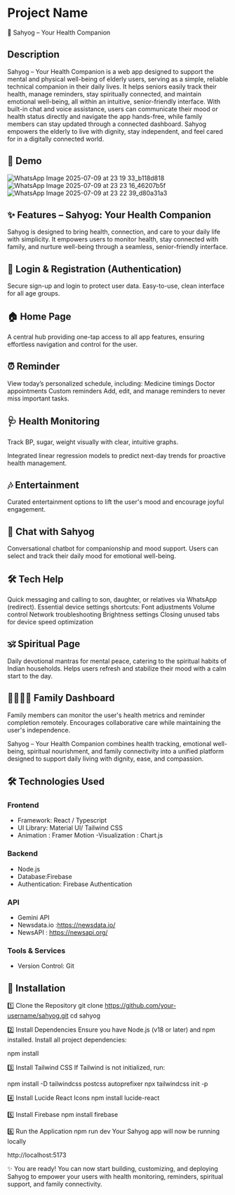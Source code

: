 # Project Name
🌿 Sahyog – Your Health Companion
## Description
Sahyog – Your Health Companion is a web app designed to support the mental and physical well-being of elderly users, serving as a simple, reliable technical companion in their daily lives. It helps seniors easily track their health, manage reminders, stay spiritually connected, and maintain emotional well-being, all within an intuitive, senior-friendly interface. With built-in chat and voice assistance, users can communicate their mood or health status directly and navigate the app hands-free, while family members can stay updated through a connected dashboard. Sahyog empowers the elderly to live with dignity, stay independent, and feel cared for in a digitally connected world.

## 🚀 Demo

![WhatsApp Image 2025-07-09 at 23 19 33_b118d818](https://github.com/user-attachments/assets/4610ce22-48d0-4af0-b0e1-ee27eb6c2f0c)
![WhatsApp Image 2025-07-09 at 23 23 16_46207b5f](https://github.com/user-attachments/assets/053c5526-0183-417b-a742-446be4760e5d)
![WhatsApp Image 2025-07-09 at 23 22 39_d80a31a3](https://github.com/user-attachments/assets/ffe1fce9-a246-4169-9002-a706380729af)


## ✨ Features – Sahyog: Your Health Companion
Sahyog is designed to bring health, connection, and care to your daily life with simplicity. It empowers users to monitor health, stay connected with family, and nurture well-being through a seamless, senior-friendly interface.

## 🔐 Login & Registration (Authentication)
Secure sign-up and login to protect user data.
Easy-to-use, clean interface for all age groups.

## 🏠 Home Page
A central hub providing one-tap access to all app features, ensuring effortless navigation and control for the user.

## ⏰ Reminder
View today’s personalized schedule, including:
Medicine timings
Doctor appointments
Custom reminders
Add, edit, and manage reminders to never miss important tasks.

## 🩺 Health Monitoring
Track BP, sugar, weight visually with clear, intuitive graphs.

Integrated linear regression models to predict next-day trends for proactive health management.

## 🎶 Entertainment
Curated entertainment options to lift the user's mood and encourage joyful engagement.

## 💬 Chat with Sahyog
Conversational chatbot for companionship and mood support.
Users can select and track their daily mood for emotional well-being.

## 🛠 Tech Help
Quick messaging and calling to son, daughter, or relatives via WhatsApp (redirect).
Essential device settings shortcuts:
Font adjustments
Volume control
Network troubleshooting
Brightness settings
Closing unused tabs for device speed optimization

## 🕉 Spiritual Page
Daily devotional mantras for mental peace, catering to the spiritual habits of Indian households.
Helps users refresh and stabilize their mood with a calm start to the day.

## 👨‍👩‍👧‍👦 Family Dashboard
Family members can monitor the user's health metrics and reminder completion remotely.
Encourages collaborative care while maintaining the user's independence.

Sahyog – Your Health Companion combines health tracking, emotional well-being, spiritual nourishment, and family connectivity into a unified platform designed to support daily living with dignity, ease, and compassion.

## 🛠 Technologies Used

### Frontend
- Framework: React / Typescript
- UI Library:  Material UI/ Tailwind CSS
- Animation : Framer Motion 
-Visualization : Chart.js

### Backend
- Node.js 
- Database:Firebase
- Authentication: Firebase Authentication

### API
- Gemini API 
- Newsdata.io :https://newsdata.io/
- NewsAPI : https://newsapi.org/

### Tools & Services
- Version Control: Git

## 🔧 Installation

1️⃣ Clone the Repository
git clone https://github.com/your-username/sahyog.git
cd sahyog

2️⃣ Install Dependencies
Ensure you have Node.js (v18 or later) and npm installed.
Install all project dependencies:

npm install

3️⃣ Install Tailwind CSS
If Tailwind is not initialized, run:

npm install -D tailwindcss postcss autoprefixer
npx tailwindcss init -p

4️⃣ Install Lucide React Icons
npm install lucide-react

5️⃣ Install Firebase
npm install firebase

6️⃣ Run the Application
npm run dev
Your Sahyog app will now be running locally 

http://localhost:5173

✨ You are ready!
You can now start building, customizing, and deploying Sahyog to empower your users with health monitoring, reminders, spiritual support, and family connectivity.




